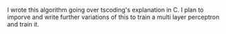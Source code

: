 I wrote this algorithm going over tscoding's explanation in C. I plan to imporve and write further variations of this to train a multi layer perceptron and train it. 
